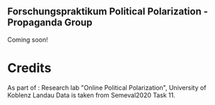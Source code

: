 ## Forschungspraktikum Political Polarization - Propaganda Group ##

Coming soon!


# Credits

As part of : Research lab "Online Political Polarization", University of Koblenz Landau
Data is taken from Semeval2020 Task 11.
